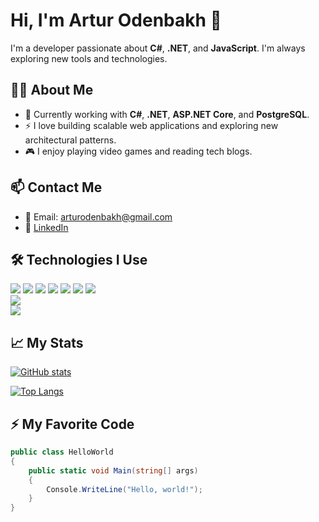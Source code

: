 # Hi, I'm Artur Odenbakh 👋

I'm a developer passionate about **C#**, **.NET**, and **JavaScript**. I'm always exploring new tools and technologies.

## 🧑‍💻 About Me

- 🔭 Currently working with **C#**, **.NET**, **ASP.NET Core**, and **PostgreSQL**.
- ⚡ I love building scalable web applications and exploring new architectural patterns.
- 🎮 I enjoy playing video games and reading tech blogs.

## 📫 Contact Me

- 📧 Email: [arturodenbakh@gmail.com](mailto:arturodenbakh@gmail.com)
- 💼 [LinkedIn](https://www.linkedin.com/in/artur-odenbakh-345179337/)

## 🛠 Technologies I Use

![](https://img.shields.io/badge/.NET-512BD4?style=flat-square&logo=.net&logoColor=white)
![](https://img.shields.io/badge/C%23-2396F3?style=flat-square&logo=c-sharp&logoColor=white)
![](https://img.shields.io/badge/JavaScript-F7DF1E?style=flat-square&logo=javascript&logoColor=black)
![](https://img.shields.io/badge/ASP.NET_Core-512BD4?style=flat-square&logo=asp.net&logoColor=white)
![](https://img.shields.io/badge/PostgreSQL-4169E1?style=flat-square&logo=postgresql&logoColor=white)
![](https://img.shields.io/badge/Docker-2496ED?style=flat-square&logo=docker&logoColor=white)
![](https://img.shields.io/badge/Git-F05032?style=flat-square&logo=git&logoColor=white)  
![](https://img.shields.io/badge/TypeScript-007ACC?style=flat-square&logo=typescript&logoColor=white)  
![](https://img.shields.io/badge/Command_Line-4D4D4D?style=flat-square&logo=console&logoColor=white)  

## 📈 My Stats

[![GitHub stats](https://github-readme-stats.vercel.app/api?username=gedenodn&show_icons=true&count_private=true&theme=radical)](https://github.com/gedenodn)

[![Top Langs](https://github-readme-stats.vercel.app/api/top-langs/?username=gedenodn&langs_count=8&theme=radical)](https://github.com/gedenodn)

## ⚡ My Favorite Code

```csharp
public class HelloWorld
{
    public static void Main(string[] args)
    {
        Console.WriteLine("Hello, world!");
    }
}

